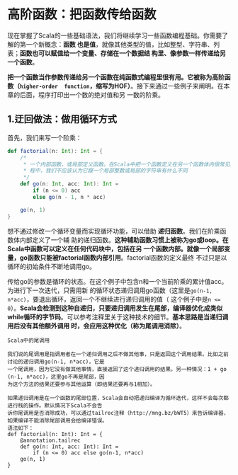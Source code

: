 高阶函数：把函数传给函数
================================================================================
现在掌握了Scala的一些基础语法，我们将继续学习一些函数编程基础。你需要了解的第一个新概念：**函数
也是值**，就像其他类型的值，比如整型、字符串、列表；**函数也可以赋值给一个变量、存储在一个数据结
构里、像参数一样传递给另一个函数**。

**把一个函数当作参数传递给另一个函数在纯函数式编程里很有用。它被称为高阶函数（`higher-order 
function`，缩写为HOF）**。接下来通过一些例子来阐明。在本章的后面，程序打印出一个数的绝对值和另
一数的阶乘。

## 1.迂回做法：做用循环方式
首先，我们来写一个阶乘：
```scala
def factorial(n: Int): Int = {
    /*
     * 一个内部函数，或局部定义函数。在Scala中把一个函数定义在另一个函数体内很常见。在函数式编
     * 程中，我们不应该认为它跟一个局部整数或局部的字符串有什么不同
     */
    def go(n: Int, acc: Int): Int = 
        if (n <= 0) acc 
        else go(n - 1, n * acc)

    go(n, 1)
}
```
想不通过修改一个循环变量而实现循环功能，可以借助 **递归函数**。我们在阶乘函数体内部定义了一个辅
助的递归函数。**这种辅助函数习惯上被称为go或loop。在Scala中函数可以定义在任何代码块中，包括在另
一个函数内部。就像一个局部变量，go函数只能被factorial函数内部引用**。factorial函数的定义最终
不过只是以循环的初始条件不断地调用go。

传给go的参数是循环的状态。在这个例子中包含n和一个当前阶乘的累计值acc。为进行下一次迭代，只需用新
的循环状态递归调用go函数（这里是`go(n-1, n*acc)`，要退出循环，返回一个不继续进行递归调用的值（
这个例子中是`n <= 0`）。**Scala会检测到这种自递归，只要递归调用发生在尾部，编译器优化成类似
while循环的字节码**。可以参考注释里关于这种技术的细节。**基本思路是当递归调用后没有其他额外调用
时，会应用这种优化（称为尾调用消除）**。
```
Scala中的尾调用

我们说的尾调用是指调用者在一个递归调用之后不做其他事，只是返回这个调用结果。比如之前讨论的递归调用go(n-1, n*acc)，它是
一个尾调用，因为它没有做其他事情，直接返回了这个递归调用的结果。另一种情况：1 + go (n-1, n*acc)，这里go不再是尾部，因
为这个方法的结果还要参与其他运算（即结果还要再与1相加）。

如果递归调用是在一个函数的尾部位置，Scala会自动把递归编译为循环迭代，这样不会每次都进行栈的操作。默认情况下Scala不会告
诉你尾调用是否消除成功，可以通过tailrec注释（http://mng.bz/bWT5）来告诉编译器，如果编译不能消除尾部调用会给编译错误。
语法如下：
def factorial(n: Int): Int = {
    @annotation.tailrec
    def go(n: Int, acc: Int): Int = 
        if (n <= 0) acc else go(n-1, n*acc)
    go(n, 1)
}
```






